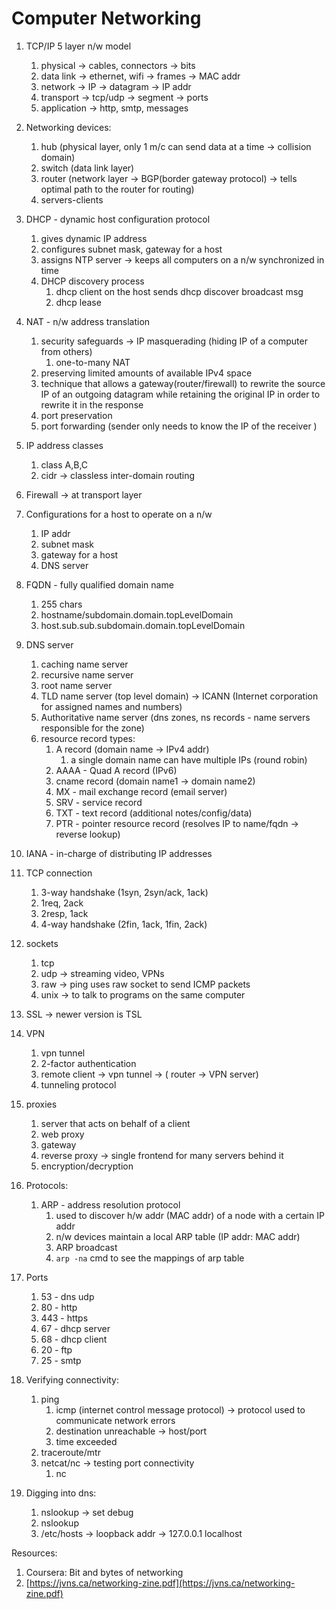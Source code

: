 # Computer Networking

1. TCP/IP 5 layer n/w model
    1. physical → cables, connectors → bits
    2. data link → ethernet, wifi → frames → MAC addr
    3. network → IP → datagram → IP addr
    4. transport → tcp/udp → segment → ports
    5. application → http, smtp, messages
    
2. Networking devices:
    1. hub (physical layer, only 1 m/c can send data at a time → collision domain)
    2. switch (data link layer)
    3. router (network layer → BGP(border gateway protocol) → tells optimal path to the router for routing)
    4. servers-clients
    
3. DHCP - dynamic host configuration protocol
    1. gives dynamic IP address
    2. configures subnet mask, gateway for a host
    3. assigns NTP server → keeps all computers on a n/w synchronized in time
    4. DHCP discovery process
        1. dhcp client on the host sends dhcp discover broadcast msg
        2. dhcp lease
        
4. NAT - n/w address translation
    1. security safeguards → IP masquerading (hiding IP of a computer from others)
        1. one-to-many NAT
    2. preserving limited amounts of available IPv4 space
    3. technique that allows a gateway(router/firewall) to rewrite the source IP of an outgoing datagram while retaining the original IP in order to rewrite it in the response
    4. port preservation 
    5. port forwarding (sender only needs to know the IP of the receiver )
    
5. IP address classes
    1. class A,B,C
    2. cidr → classless inter-domain routing
    
6. Firewall → at transport layer

7. Configurations for a host to operate on a n/w
    1. IP addr
    2. subnet mask
    3. gateway for a host
    4. DNS server
    
8. FQDN - fully qualified domain name
    1. 255 chars
    2. hostname/subdomain.domain.topLevelDomain 
    3. host.sub.sub.subdomain.domain.topLevelDomain 
    
9. DNS server
    1. caching name server
    2. recursive name server
    3. root name server
    4. TLD name server (top level domain) → ICANN (Internet corporation for assigned names and numbers)
    5. Authoritative name server (dns zones, ns records - name servers responsible for the zone)
    6. resource record types:
        1. A record (domain name → IPv4 addr)
            1. a single domain name can have multiple IPs (round robin)
        2. AAAA - Quad A record (IPv6)
        3. cname record (domain name1 → domain name2)
        4. MX - mail exchange record (email server)
        5. SRV - service record
        6. TXT - text record (additional notes/config/data)
        7. PTR - pointer resource record (resolves IP to name/fqdn → reverse lookup)
        
10. IANA - in-charge of distributing IP addresses

11. TCP connection
    1. 3-way handshake (1syn, 2syn/ack, 1ack)
    2. 1req, 2ack
    3. 2resp, 1ack
    4. 4-way handshake (2fin, 1ack, 1fin, 2ack)
    
12. sockets
    1. tcp
    2. udp → streaming video, VPNs
    3. raw → ping uses raw socket to send ICMP packets
    4. unix → to talk to programs on the same computer
    
13. SSL → newer version is TSL

14. VPN
    1. vpn tunnel
    2. 2-factor authentication
    3. remote client → vpn tunnel → ( router → VPN server) 
    4. tunneling protocol
    
15. proxies
    1. server that acts on behalf of a client
    2. web proxy
    3. gateway
    4. reverse proxy → single frontend for many servers behind it
    5. encryption/decryption
    
16. Protocols:
    1. ARP - address resolution protocol
        1. used to discover h/w addr (MAC addr) of a node with a certain IP addr
        2. n/w devices maintain a local ARP table (IP addr: MAC addr)
        3. ARP broadcast
        4. `arp -na` cmd to see the mappings of arp table
        
17. Ports
    1. 53 - dns udp
    2. 80 - http
    3. 443 - https
    4. 67 - dhcp server
    5. 68 - dhcp client
    6. 20 - ftp
    7. 25 - smtp
    
18. Verifying connectivity:
    1. ping 
        1. icmp (internet control message protocol) → protocol used to communicate network errors
        2. destination unreachable → host/port
        3. time exceeded
    2. traceroute/mtr
    3. netcat/nc → testing port connectivity
        1. nc <host> <port>
    
19. Digging into dns:
    1. nslookup → set debug
    2. nslookup <domain>
    3. /etc/hosts → loopback addr → 127.0.0.1  localhost 

Resources:

1. Coursera: Bit and bytes of networking
2. [https://jvns.ca/networking-zine.pdf](https://jvns.ca/networking-zine.pdf)

